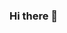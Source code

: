 ### Hi there 👋

<!--
**kanelee1995/kanelee1995** is a ✨ _special_ ✨ repository because its `README.md` (this file) appears on your GitHub profile.

Here are some ideas to get you started:

- 🔭 I’m currently working on a Bug Tracking project.
- 🌱 I’m currently learning more about React and styled component.
- 🤔 I’m looking for help with any job opening opportunities.
- 💬 Ask me about anything related productivity and self-learning technique.
- 📫 How to reach me: Facebook / Email
- 😄 Pronouns: He/His
- ⚡ Fun fact: I use PARA for digital inforamtion management tool and a modified Zettelkasten note-taking method.
-->

